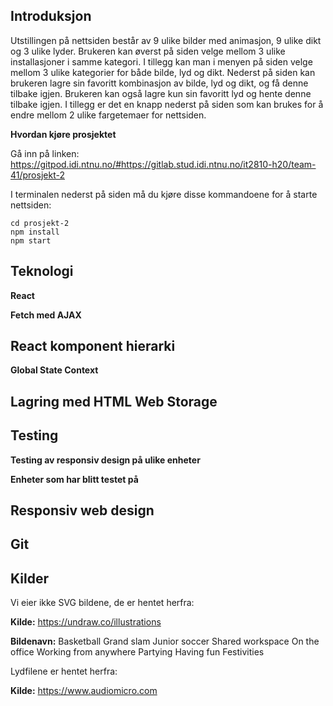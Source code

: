 ## Introduksjon

Utstillingen på nettsiden består av 9 ulike bilder med animasjon, 9 ulike dikt og 3 ulike lyder. Brukeren kan øverst på siden velge mellom 3 ulike installasjoner i samme kategori. I tillegg kan man i menyen på siden velge mellom 3 ulike kategorier for både bilde, lyd og dikt. Nederst på siden kan brukeren lagre sin favoritt kombinasjon av bilde, lyd og dikt, og få denne tilbake igjen. Brukeren kan også lagre kun sin favoritt lyd og hente denne tilbake igjen. I tillegg er det en knapp nederst på siden som kan brukes for å endre mellom 2 ulike fargetemaer for nettsiden. 


**Hvordan kjøre prosjektet**

Gå inn på linken: https://gitpod.idi.ntnu.no/#https://gitlab.stud.idi.ntnu.no/it2810-h20/team-41/prosjekt-2

I terminalen nederst på siden må du kjøre disse kommandoene for å starte nettsiden:

	cd prosjekt-2
	npm install
	npm start

## Teknologi

**React**

**Fetch med AJAX**

## React komponent hierarki


**Global State Context**

## Lagring med HTML Web Storage

## Testing

**Testing av responsiv design på ulike enheter**


**Enheter som har blitt testet på**

## Responsiv web design

## Git

## Kilder

Vi eier ikke SVG bildene, de er hentet herfra:

**Kilde:** https://undraw.co/illustrations

**Bildenavn:**
Basketball
Grand slam 
Junior soccer
Shared workspace
On the office
Working from anywhere
Partying
Having fun
Festivities

Lydfilene er hentet herfra:

**Kilde:** https://www.audiomicro.com
